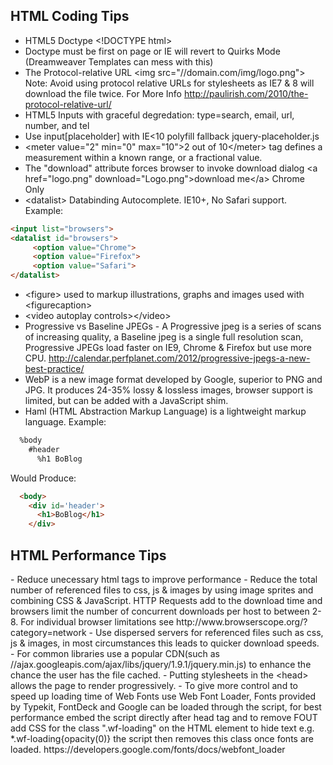 <h2>HTML Coding Tips</h2>


 - HTML5 Doctype &lt;!DOCTYPE html&gt;
 - Doctype must be first on page or IE will revert to Quirks Mode (Dreamweaver Templates can mess with this)
 - The Protocol-relative URL &lt;img src="//domain.com/img/logo.png"&gt; Note: Avoid using protocol relative URLs for stylesheets as IE7 & 8 will download the file twice. For More Info http://paulirish.com/2010/the-protocol-relative-url/
 - HTML5 Inputs with graceful degredation: type=search, email, url, number, and tel
 - Use input[placeholder] with IE&lt;10 polyfill fallback jquery-placeholder.js
 - &lt;meter value="2" min="0" max="10"&gt;2 out of 10&lt;/meter&gt; tag defines a measurement within a known range, or a fractional value.
 - The "download" attribute forces browser to invoke download dialog &lt;a href="logo.png" download="Logo.png"&gt;download me&lt;/a&gt; Chrome Only
 - &lt;datalist&gt; Databinding Autocomplete. IE10+, No Safari support. Example:
```HTML
<input list="browsers">
<datalist id="browsers">
     <option value="Chrome">
     <option value="Firefox">
     <option value="Safari">
</datalist>
```

 - &lt;figure&gt; used to markup illustrations, graphs and images used with &lt;figurecaption&gt;
 - &lt;video autoplay controls&gt;&lt;/video&gt;
 - Progressive vs Baseline JPEGs -  A Progressive jpeg is a series of scans of increasing quality, a Baseline jpeg is a single full resolution scan, Progressive JPEGs load faster on IE9, Chrome & Firefox but use more CPU. http://calendar.perfplanet.com/2012/progressive-jpegs-a-new-best-practice/
 - WebP is a new image format developed by Google, superior to PNG and JPG. It produces 24-35% lossy & lossless images, browser support is limited, but can be added with a JavaScript shim.
 - Haml (HTML Abstraction Markup Language) is a lightweight markup language. Example:  
```HTML
  %body
    #header
      %h1 BoBlog
```
Would Produce:
```HTML
  <body>
    <div id='header'>
      <h1>BoBlog</h1>
    </div>
```


<h2>HTML Performance Tips</h2>
 - Reduce unecessary html tags to improve performance
 - Reduce the total number of referenced files to css, js & images by using image sprites and combining CSS & JavaScript. HTTP Requests add to the download time and browsers limit the number of concurrent downloads per host to between 2-8. For individual browser limitations see http://www.browserscope.org/?category=network
 - Use dispersed servers for referenced files such as css, js & images,  in most circumstances this leads to quicker download speeds.
 - For common libraries use a popular CDN(such as //ajax.googleapis.com/ajax/libs/jquery/1.9.1/jquery.min.js) to enhance the chance the user has the file cached.
 - Putting stylesheets in the &lt;head&gt; allows the page to render progressively.
 - To give more control and to speed up loading time of Web Fonts use Web Font Loader, Fonts provided by Typekit, FontDeck and Google can be loaded through the script, for best performance embed the script directly after head tag and to remove FOUT add CSS for the class ".wf-loading" on the HTML element to hide text e.g. *.wf-loading{opacity(0)} the script then removes this class once fonts are loaded. https://developers.google.com/fonts/docs/webfont_loader

